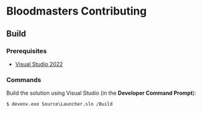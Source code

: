 Bloodmasters Contributing
=========================

Build
-----
### Prerequisites
- [Visual Studio 2022][visual-studio]

### Commands
Build the solution using Visual Studio (in the **Developer Command Prompt**):
```
$ devenv.exe Source\Launcher.sln /Build
```

[visual-studio]: https://visualstudio.microsoft.com/vs/

